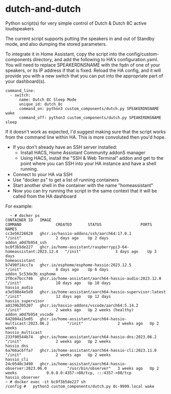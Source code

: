 # dutch-and-dutch
Python script(s) for very simple control of Dutch &amp; Dutch 8C active loudspeakers

The current script supports putting the speakers in and out of Standby mode, and also
dumping the stored parameters. 

To integrate it in Home Assistant, copy the script into the config/custom-components
directory, and add the following to HA's configuration.yaml. You will need to replace
SPEAKERDNSNAME with the fqdn of one of your speakers, or its IP address if that is fixed.
Reload the HA config, and it will provide you with a new switch that you can put into
the appropriate part of your dashboard(s).
```
command_line:
  - switch:
      name: Dutch 8C Sleep Mode
      unique_id: dutch_8c
      command_on: python3 custom_components/dutch.py SPEAKERDNSNAME wake
      command_off: python3 custom_components/dutch.py SPEAKERDNSNAME sleep
```

If it doesn't work as expected, I'd suggest making sure that the script works from
the command line within HA. This is more convoluted then you'd hope. 

- If you don't already have an SSH server installed:
  - Install HACS, Home Assistant Community addonS manager
  - Using HACS, install the "SSH & Web Terminal" addon and get to the point where you can SSH into your HA instance and have a shell running.
- Connect to your HA via SSH
- Use "docker ps" to get a list of running containers
- Start another shell in the container with the name "homeassistant"
- Now you can try running the script in the same context that it will be called from the HA dashboard

For example:
```
  ~ # docker ps
CONTAINER ID   IMAGE                                                            COMMAND               CREATED       STATUS                 PORTS                                   NAMES
cc3e56226628   ghcr.io/hassio-addons/ssh/aarch64:17.0.1                         "/init"               2 days ago    Up 2 days                                                      addon_a0d7b954_ssh
bc0f3b5de227   ghcr.io/home-assistant/raspberrypi3-64-homeassistant:2023.12.4   "/init"               3 days ago    Up 3 days                                                      homeassistant
b7490f14cc7a   ghcr.io/esphome/esphome-hassio:2023.12.5                         "/init"               6 days ago    Up 6 days                                                      addon_5c53de3b_esphome
2f0ce7bcc746   ghcr.io/home-assistant/aarch64-hassio-audio:2023.12.0            "/init"               10 days ago   Up 10 days                                                     hassio_audio
e3e598e4e5d9   ghcr.io/home-assistant/aarch64-hassio-supervisor:latest          "/init"               12 days ago   Up 12 days                                                     hassio_supervisor
a0139b205207   ghcr.io/hassio-addons/vscode/aarch64:5.14.2                      "/init"               2 weeks ago   Up 2 weeks (healthy)                                           addon_a0d7b954_vscode
642804a15e05   ghcr.io/home-assistant/aarch64-hassio-multicast:2023.06.2        "/init"               2 weeks ago   Up 2 weeks                                                     hassio_multicast
233f00544b74   ghcr.io/home-assistant/aarch64-hassio-dns:2023.06.2              "/init"               2 weeks ago   Up 2 weeks                                                     hassio_dns
6a766ac6ffa7   ghcr.io/home-assistant/aarch64-hassio-cli:2023.11.0              "/init"               2 weeks ago   Up 2 weeks                                                     hassio_cli
24c0540c3490   ghcr.io/home-assistant/aarch64-hassio-observer:2023.06.0         "/usr/bin/observer"   3 weeks ago   Up 2 weeks             0.0.0.0:4357->80/tcp, :::4357->80/tcp   hassio_observer
~ # docker exec -it bc0f3b5de227 sh
/config #   python3 custom_components/dutch.py 8c-9999.local wake
```

  
